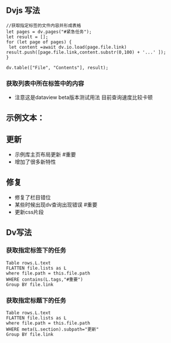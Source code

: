 ## Dvjs 写法

```dataviewjs
//获取指定标签的文件内容并形成表格
let pages = dv.pages("#紧急任务");
let result = [];
for (let page of pages) {
 let content =await dv.io.load(page.file.link)
result.push([page.file.link,content.substr(0,100) + '...' ]);
}

dv.table(["File", "Contents"], result);

```

### 获取列表中所在标签中的内容
- 注意这是dataview beta版本测试用法 目前查询速度比较卡顿

## 示例文本：
 ## 更新
  - 示例库主页布局更新 #重要 
 - 增加了很多新特性
 ## 修复
- 修复了栏目错位
- 某些时候出现dv查询出现错误 #重要
- 更新css片段

## Dv写法
### 获取指定标签下的任务
```dataview
Table rows.L.text
FLATTEN file.lists as L
where file.path = this.file.path 
WHERE contains(L.tags,"#重要")
Group BY file.link

````

### 获取指定标题下的任务
```dataview
Table rows.L.text
FLATTEN file.lists as L
where file.path = this.file.path 
WHERE meta(L.section).subpath="更新"
Group BY file.link

````